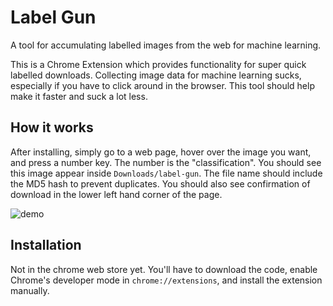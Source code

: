 Label Gun
================

A tool for accumulating labelled images from the web for machine learning.

This is a Chrome Extension which provides functionality for super quick labelled downloads.
Collecting image data for machine learning sucks, especially if you have to click around in the browser.
This tool should help make it faster and suck a lot less.

## How it works

After installing, simply go to a web page, hover over the image you want, and press a number key.
The number is the "classification".
You should see this image appear inside `Downloads/label-gun`.
The file name should include the MD5 hash to prevent duplicates.
You should also see confirmation of download in the lower left hand corner of the page.

![demo](images/demo.gif)

## Installation

Not in the chrome web store yet. You'll have to download the code, enable Chrome's developer mode in `chrome://extensions`, and install the extension manually.

